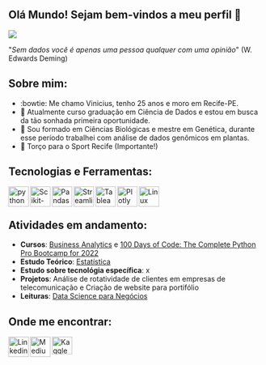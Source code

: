 ## Olá Mundo! Sejam bem-vindos a meu perfil 👋
![](https://komarev.com/ghpvc/?username=vinitg96&color=green)

"*Sem dados você é apenas uma pessoa qualquer com uma opinião*" (W. Edwards Deming)

## Sobre mim:

- :bowtie: Me chamo Vinicius, tenho 25 anos e moro em Recife-PE. 
- :game_die: Atualmente curso graduação em Ciência de Dados e estou em busca da tão sonhada primeira oportunidade.
- :seedling: Sou formado em Ciências Biológicas e mestre em Genética, durante esse período trabalhei com análise de dados genômicos em plantas.
- :leopard: Torço para o Sport Recife (Importante!)

## Tecnologias e Ferramentas:

[<img align="left" alt="python" width="40px" height="40px" src="https://cdn.jsdelivr.net/gh/devicons/devicon/icons/python/python-original.svg" />](https://www.python.org/)

[<img align="left" alt="Scikit-learn" width="40px" height="40px" src="https://upload.wikimedia.org/wikipedia/commons/0/05/Scikit_learn_logo_small.svg" />](https://scikit-learn.org/stable/)

[<img align="left" alt="Pandas" width="40px" height="40px" src="https://upload.wikimedia.org/wikipedia/commons/2/22/Pandas_mark.svg" />](https://pandas.pydata.org/)

[<img align="left" alt="Streamlit" width="40px" height="40px" src="https://raw.githubusercontent.com/rlew631/rlew631/b09a7af3f30f8b5a5428dbeb07b9021622018685/red_streamlit.svg" />](https://streamlit.io/)

[<img align="left" alt="Tableau" width="40px" height="40px" src="https://cdn.worldvectorlogo.com/logos/tableau-software.svg" />](https://www.wdiscover.com.br/tableau/)

[<img align="left" alt="Plotly" width="40px" height="40px" src="https://www.vectorlogo.zone/logos/plot_ly/plot_ly-icon.svg" />](https://plotly.com/)

[<img align="left" alt="Linux" width="40px" height="40px" src="https://cdn.jsdelivr.net/gh/devicons/devicon/icons/linux/linux-original.svg" />](https://pt.wikipedia.org/wiki/Linux) 
<br>
<br>


## Atividades em andamento:
- **Cursos**: [Business Analytics](https://www.datascienceacademy.com.br/course/anlise-de-dados-com-matlab) e [100 Days of Code: The Complete Python Pro Bootcamp for 2022](https://www.udemy.com/course/100-days-of-code/)
- **Estudo Teórico**: [Estatística](https://www.youtube.com/watch?v=xxpc-HPKN28&t=2s)
- **Estudo sobre tecnológia específica**: x
- **Projetos**: Análise de rotatividade de clientes em empresas de telecomunicação e Criação de website para portifólio
- **Leituras**: [Data Science para Negócios](https://www.amazon.com.br/Data-Science-para-neg%C3%B3cios-Fawcett/dp/8576089726/ref=asc_df_8576089726/?tag=googleshopp00-20&linkCode=df0&hvadid=379708192683&hvpos=&hvnetw=g&hvrand=8668234030019075204&hvpone=&hvptwo=&hvqmt=&hvdev=c&hvdvcmdl=&hvlocint=&hvlocphy=1001625&hvtargid=pla-398225631558&psc=1)

## Onde me encontrar:
[<img align="left" alt="Linkedin" width="40px" height="40px" src="https://cdn.jsdelivr.net/gh/devicons/devicon/icons/linkedin/linkedin-original.svg" />](www.linkedin.com/in/vinicius-torres-05a35695)

[<img align="left" alt="Medium" width="40px" height="40px" src="https://www.svgrepo.com/show/5274/medium-size.svg" />](https://medium.com/@vini.guerra87)

[<img align="left" alt="Kaggle" width="40px" height="35px" src="https://www.vectorlogo.zone/logos/kaggle/kaggle-icon.svg" />](https://www.kaggle.com/vinitg96)

















          






<!--
**vinitg96/vinitg96** is a ✨ _special_ ✨ repository because its `README.md` (this file) appears on your GitHub profile.

Here are some ideas to get you started:

- 🔭 I’m currently working on ...
 I’m currently learning ...
- 👯 I’m looking to collaborate on ...
- 🤔 I’m looking for help with ...
- 💬 Ask me about ...
- 📫 How to reach me: ...
- 😄 Pronouns: ...
- ⚡ Fun fact: ...
-->
